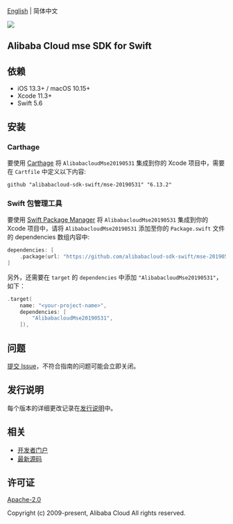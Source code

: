 [English](README.md) | 简体中文

![](https://aliyunsdk-pages.alicdn.com/icons/AlibabaCloud.svg)

## Alibaba Cloud mse SDK for Swift

## 依赖

- iOS 13.3+ / macOS 10.15+
- Xcode 11.3+
- Swift 5.6

## 安装

### Carthage

要使用 [Carthage](https://github.com/Carthage/Carthage) 将 `AlibabacloudMse20190531` 集成到你的 Xcode 项目中，需要在 `Cartfile` 中定义以下内容:

```ogdl
github "alibabacloud-sdk-swift/mse-20190531" "6.13.2"
```

### Swift 包管理工具

要使用 [Swift Package Manager](https://swift.org/package-manager/) 将 `AlibabacloudMse20190531` 集成到你的 Xcode 项目中，请将 `AlibabacloudMse20190531` 添加至你的 `Package.swift` 文件的 dependencies 数组内容中:

```swift
dependencies: [
    .package(url: "https://github.com/alibabacloud-sdk-swift/mse-20190531.git", from: "6.13.2")
]
```

另外，还需要在 `target` 的 `dependencies` 中添加 `"AlibabacloudMse20190531"`，如下：

```swift
.target(
    name: "<your-project-name>",
    dependencies: [
        "AlibabacloudMse20190531",
    ]),
```

## 问题

[提交 Issue](https://github.com/alibabacloud-sdk-swift/mse-20190531/issues/new)，不符合指南的问题可能会立即关闭。

## 发行说明

每个版本的详细更改记录在[发行说明](./ChangeLog.txt)中。

## 相关

* [开发者门户](https://next.api.aliyun.com/home)
* [最新源码](https://github.com/alibabacloud-sdk-swift/mse-20190531)

## 许可证

[Apache-2.0](http://www.apache.org/licenses/LICENSE-2.0)

Copyright (c) 2009-present, Alibaba Cloud All rights reserved.

